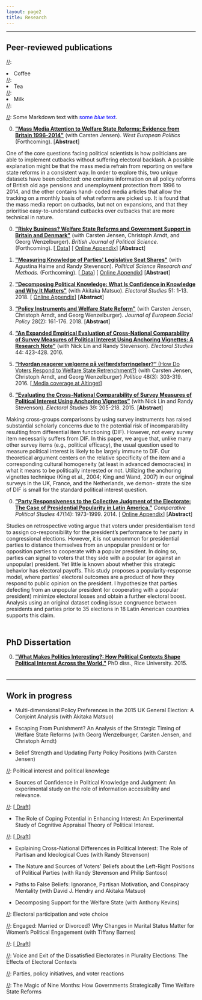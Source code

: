 ```yaml
---
layout: page2
title: Research
---
```

<style>
p.small {
    line-height: 0.5;
}
.abstract {
  display: none;
  padding: 15px 25px;
  margin: 0 5px 10px 5px;
  background-color: #EEE;
}

div .p {
    padding: 5px 0 10px 0;

}
.cl{
    font-weight: bolder;
}

.place_holder {
    height: 10px;
}
</style>



***
## Peer-reviewed publications

[//]:<ol reversed>
[//]:  <li>Coffee</li>
[//]:  <li>Tea</li>
[//]:  <li>Milk</li>
[//]:</ol>

[//]: Some Markdown text with <span style="color:blue">some *blue* text</span>.

0. [**"Mass Media Attention to Welfare State Reforms: Evidence from Britain 1996-2014"**](https://doi.org/10.1080/01402382.2018.1466246) (with Carsten Jensen). *West European Politics* (Forthcoming). [<a class='cl'>Abstract</a>]
   <p class="abstract">
One of the core questions facing political scientists is how politicians are able to implement cutbacks without suffering electoral backlash. A possible explanation might be that the mass media refrain from reporting on welfare state reforms in a consistent way. In order to explore this, two unique datasets have been collected: one contains information on all policy reforms of British old age pensions and unemployment protection from 1996 to 2014, and the other contains hand- coded media articles that allow the tracking on a monthly basis of what reforms are picked up. It is found that the mass media report on cutbacks, but not on expansions, and that they prioritise easy-to-understand cutbacks over cutbacks that are more technical in nature.
   </p> <p> </p>
   
0. [**"Risky Business? Welfare State Reforms and Government Support in Britain and Denmark"**](https://doi.org/10.1017/S0007123417000382) (with Carsten Jensen, Christoph Arndt, and Georg Wenzelburger). *British Journal of Political Science.* (Forthcoming). [[<i class="fa fa-link" aria-hidden="true"></i> Data](http://dx.doi.org/10.7910/DVN/FDY0ZN)] [ [<i class="fa fa-file-pdf-o" aria-hidden="true"></i> Online Appendix](../files/BJPS2017SI.pdf)] [<a class='cl'>Abstract</a>]
   <p class="abstract">
   Are welfare state reforms electorally dangerous for governments? Political scientists have only recently begun to study this seemingly simple question, and existing work still suffers from two shortcomings. First, it has never tested the reform–vote link with data on actual legislative decisions for enough points in time to allow robust statistical tests. Secondly, it has failed to take into account the many expansionary reforms that have occurred in recent decades. Expansions often happen in the same years as cutbacks. By focusing only on cutbacks, estimates of the effects of reforms on government popularity become biased. This article addresses both shortcomings. The results show that voters punish governments for cutbacks, but also reward them for expansions, making so-called compensation, a viable blame-avoidance strategy. The study also finds that the size of punishments and rewards is roughly the same, suggesting that voters’ well-documented negativity bias does not directly translate into electoral behavior.
   </p> <p> </p>

0. [**"Measuring Knowledge of Parties' Legislative Seat Shares"**](https://doi.org/10.1017/psrm.2017.31) (with Agustina Haime and Randy Stevenson). *Political Science Research and Methods.* (Forthcoming). [[<i class="fa fa-link" aria-hidden="true"></i> Data](http://dx.doi.org/10.7910/DVN/NQ32VR)] [ [<i class="fa fa-file-pdf-o" aria-hidden="true"></i> Online Appendix](../files/PSRM2017SI.pdf)] [<a class='cl'>Abstract</a>]
   <p class="abstract">
   We use two original surveys (including survey experiments) conducted the week before the 2015 elections in the Britain and Denmark to explore the best method for measuring individuals’ knowledge of the partisan distribution of legislative seats in multi-party democracies. The complete lack of such questions in the corpus of survey research on multi-party democracies is a testament to the skepticism that many survey researchers have about the feasibility of such complex questions. However, our analysis, which is the first empirical test of this skepticism, reveals little evidence of respondents’ frustration or high levels of non-cooperation with these questions. Additionally, our survey experiments, which examine the usefulness of different question formats, make it clear that such questions should be framed in terms of the numbers of seats each party holds rather than shares or percentages of seats.
   </p> <p> </p>

0. [**"Decomposing Political Knowledge: What Is Confidence in Knowledge and Why It Matters"**](https://doi.org/10.1016/j.electstud.2017.11.005) (with Akitaka Matsuo). *Electoral Studies* 51: 1-13. 2018. [ [<i class="fa fa-file-pdf-o" aria-hidden="true"></i> Online Appendix](../files/ES2018SI.pdf)] [<a class='cl'>Abstract</a>]
   <p class="abstract">
   While political knowledge has been conceptually defined with two constructs – accuracy and confidence in factual information – conventional measurement of political knowledge has relied heavily on retrieval accuracy. Without measuring confidence-in-knowledge, it is not possible to rigorously identify different types of political informedness, such as misinformedness and uninformedness. This article theoretically explores the two constructs of knowledge and argues that each construct has unique antecedents and behavioral consequences. We suggest a survey instrument for confidence-in-knowledge and introduce a method to estimate latent traits of retrieval accuracy and confidence separately. Using our original survey that includes the measure of confidence-in-knowledge, we find that misinformed citizens are as engaged in politics as the well-informed, but their active involvement does not guarantee informed political choices. Our findings warrant further theoretical and empirical exploration of confidence in political knowledge.
   </p> <p> </p>

0. [**“Policy Instruments and Welfare State Reform"**](http://journals.sagepub.com/doi/full/10.1177/0958928717711974) (with Carsten Jensen, Christoph Arndt, and Georg Wenzelburger). *Journal of European Social Policy* 28(2): 161-176. 2018. [<a class='cl'>Abstract</a>]
   <p class="abstract">
   A core, but so far untested, proposition of the new politics perspective, originally introduced by Paul Pierson, is that welfare state cutbacks will be implemented using so-called ‘invisible’ policy instruments, for example, a change in indexation rules. Expansion should, by implication, mainly happen using ‘visible’ policy instruments, for example, a change in nominal benefits. We have coded 1030 legislative reforms of old-age pensions and unemployment protection in Britain, Denmark, Finland and Germany from 1974 to 2014. With this unique data at hand, we find substantial support for this crucial new politics proposition.</p> <p> </p>  

0. [**“An Expanded Empirical Evaluation of Cross-National Comparability of Survey Measures of Political Interest Using Anchoring Vignettes: A Research Note”**](http://dx.doi.org/10.1016/j.electstud.2016.08.012) (with Nick Lin and Randy Stevenson). *Electoral Studies* 44: 423-428. 2016.

0. [**“Hvordan reagerer v&aelig;lgerne p&aring; velf&aelig;rdsforringelser?”** (How Do Voters Respond to Welfare State Retrenchment?)](http://politica.dk/fileadmin/politica/Dokumenter/politica_48_3/politica_2016_3.pdf#page=43) (with Carsten Jensen, Christoph Arndt, and Georg Wenzelburger) *Politica* 48(3): 303-319. 2016. [[<i class="fa fa-link" aria-hidden="true"></i> Media coverage at Altinget]](http://www.altinget.dk/artikel/hvordan-reagerer-vaelgere-paa-velfaerdsreformer)

0. [**“Evaluating the Cross-National Comparability of Survey Measures of Political Interest Using Anchoring Vignettes”**](http://www.sciencedirect.com/science/article/pii/S0261379415000542) (with Nick Lin and Randy Stevenson). *Electoral Studies* 39: 205-218. 2015. [<a class='cl'>Abstract</a>]
   <p class="abstract">
Making cross-groups comparisons by using survey instruments has raised substantial scholarly concerns due to the potential risk of incomparability resulting from differential item functioning (DIF). However, not every survey item necessarily suffers from DIF. In this paper, we argue that, unlike many other survey items (e.g., political efficacy), the usual question used to measure political interest is likely to be largely immune to DIF. Our theoretical argument centers on the relative specificity of the item and a corresponding cultural homogeneity (at least in advanced democracies) in what it means to be politically interested or not. Utilizing the anchoring vignettes technique (King et al., 2004; King and Wand, 2007) in our original surveys in the UK, France, and the Netherlands, we demon- strate the size of DIF is small for the standard political interest question.</p> <p> </p>  

0. [**“Party Responsiveness to the Collective Judgment of the Electorate: The Case of Presidential Popularity in Latin America.”**](http://journals.sagepub.com/doi/full/10.1177/0010414013520523) *Comparative Political Studies* 47(14): 1973-1999. 2014. [ [<i class="fa fa-file-pdf-o" aria-hidden="true"></i> Online Appendix](../files/CPS2014SI.pdf)]  [<a class='cl'>Abstract</a>]
   <p class="abstract">
Studies on retrospective voting argue that voters under presidentialism tend to assign co-responsibility for the president’s performance to her party in congressional elections. However, it is not uncommon for presidential parties to distance themselves from an unpopular president or for opposition parties to cooperate with a popular president. In doing so, parties can signal to voters that they side with a popular (or against an unpopular) president. Yet little is known about whether this strategic behavior has electoral payoffs. This study proposes a popularity-response model, where parties’ electoral outcomes are a product of how they respond to public opinion on the president. I hypothesize that parties defecting from an unpopular president (or cooperating with a popular president) minimize electoral losses and obtain a further electoral boost. Analysis using an original dataset coding issue congruence between presidents and parties prior to 35 elections in 18 Latin American countries supports this claim.</p> <p> </p>  

[//]: <0. **"Party Policy Differentiation after DLP’s Entry in the Legislative Process"** (with Young-jae Jin) *Korean Journal of Legislative Studies* 22: 223-255. 2006. [In Korean]>

<p class="small">
<br>
</p>

## PhD Dissertation

0. [**"What Makes Politics Interesting?: How Political Contexts Shape Political Interest Across the World."**](http://hdl.handle.net/1911/87808) PhD diss., Rice University. 2015.

<p class="small">
<br>
</p>

***
## Work in progress

+ Multi-dimensional Policy Preferences in the 2015 UK General Election: A Conjoint Analysis (with Akitaka Matsuo)

+ Escaping From Punishment? An Analysis of the Strategic Timing of Welfare State Reforms (with Georg Wenzelburger, Carsten Jensen, and Christoph Arndt)

* Belief Strength and Updating Party Policy Positions (with Carsten Jensen)

[//]: Political interest and political knowlege

* Sources of Confidence in Political Knowledge and Judgment: An experimental study on the role of information accessibility and relevance.

[//]: [[<i class="fa fa-link" aria-hidden="true"></i> Draft]](../files/EPSA2017Lee.pdf)

* The Role of Coping Potential in Enhancing Interest: An Experimental Study of Cognitive Appraisal Theory of Political Interest.

[//]: [[<i class="fa fa-link" aria-hidden="true"></i> Draft]](../files/Interest2016Lee.pdf)

* Explaining Cross-National Differences in Political Interest: The Role of Partisan and Ideological Cues (with Randy Stevenson)

* The Nature and Sources of Voters’ Beliefs about the Left-Right Positions of Political Parties (with Randy Stevenson and Philip Santoso)

* Paths to False Beliefs: Ignorance, Partisan Motivation, and Conspiracy Mentality (with David J. Hendry and Akitaka Matsuo)

* Decomposing Support for the Welfare State (with Anthony Kevins)

[//]: Electoral participation and vote choice

[//]: Engaged: Married or Divorced? Why Changes in Marital Status Matter for Women’s Political Engagement (with Tiffany Barnes)

[//]: [[<i class="fa fa-link" aria-hidden="true"></i> Draft]](../files/ECPG2017.pdf)

[//]: Voice and Exit of the Dissatisfied Electorates in Plurality Elections: The Effects of Electoral Contexts

[//]: Parties, policy initiatives, and voter reactions

[//]: The Magic of Nine Months: How Governments Strategically Time Welfare State Reforms


<script src="https://code.jquery.com/jquery-latest.min.js"
        type="text/javascript"></script>

<script>
$(document).ready(function(){
  $(document).on('click touchstart','.cl', function() {
    $(this).parent().children(".abstract").fadeToggle();
  });
});
</script>
